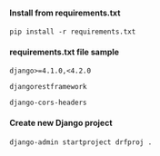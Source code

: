 #### Install from requirements.txt
`pip install -r requirements.txt`
#### requirements.txt file sample
`django>=4.1.0,<4.2.0`

`djangorestframework`

`django-cors-headers`

#### Create new Django project
`django-admin startproject drfproj .`
